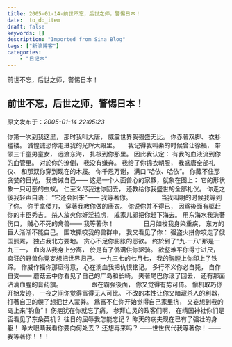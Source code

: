 ```yaml
---
title: 2005-01-14-前世不忘，后世之师，警惕日本！
date:  to_do_item
draft: false
keywords: []
description: "Imported from Sina Blog"
tags: ["新浪博客"]
categories: 
    - "日记本"
---
```

前世不忘，后世之师，警惕日本！
## 前世不忘，后世之师，警惕日本！

 原文发布于：*2005-01-14 22:05:23*

你第一次到我这里，
那时我叫大唐， 威震世界我强盛无比。 你赤著双脚、 衣衫褴褛。 诚惶诚恐你走进我的光辉大殿里。 　 我记得我叫秦的时候曾让徐福，
带领三千童男童女， 远渡东海， 扎根到你那里。 因此我认定： 有我的血液流到你的血管里。 对於你的潦倒， 我没有嫌弃。
我给了你锦衣朝服， 我盛唐全部礼仪、 和那双你穿到现在的木屐。 你千恩万谢， 满口“哈依、哈依”。 你藏不住那贪婪的目光，
我告诫自己—— 这是一个人面兽心的家夥，就象在图上： 它的形状象一只可恶的虫蚁。 仁至义尽我送你回去， 还教给你我盛世的全部礼仪。
你走之後我轻声自语： “它还会回来”—— 我等著你。 　　 　　 当我叫明的时候我等到了你。 你手拿倭刀， 穿著我教你做的唐衣。
你说你并不得已， 因爲後面有驱赶你的丰臣秀吉。 杀人放火你奸淫掠虏， 戚家儿郎把你赶下海去。 用东海水我洗著伤口， 贼心不死的禽兽——
我等著你！ 　　 　　 日月如梭我身染重疾， 东方的巨人渐渐不能自己。 围攻撕咬我的兽群中， 我又看见了你：
强盗火拼你咬走了俄国熊罴， 独占我北方要地。 贪心不足你膨胀的恶欲。 终於到了“九.一八”那是一九三一， 血肉从我身上分离，
於是有了僞满供你驱骑。 欲壑难平你得寸进尺， 疯狂的野兽你竞妄想把世界归己。 一九三七的七月七， 我的胸膛上你印上了铁蹄。
作威作福你那麽得意， 心在淌血我把仇恨铭记。 多行不义你必自毙， 自作自受—— 蘑菇云中你看见了自己的广岛和长崎。
夹著尾巴你滚了回去， 还有那面沾满血腥的膏药旗。 　　 　　 跟在霸强後面， 你又觉得有势可倚。 偷机取巧你开始发迹，
一夜之间你觉得富得无人可比。 不改的本性让你又暗藏杀人的利器， 打著自卫的幌子想把世人蒙弊。 爲富不仁你开始觉得自己家里挤，
又妄想到我的岛上来“钓鱼”！ 伤疤犹在你就忘了痛， 参拜亡灵的政客们啊， 在靖国神社你们是否看见了东条英机？ 往日的屈辱我怎能忘记？
昨天的病夫现在已有了强壮的身躯！ 睁大眼睛我看你要向何处去？ 还想再来吗？ ——世世代代我等著你！ ——我等著你！！！


